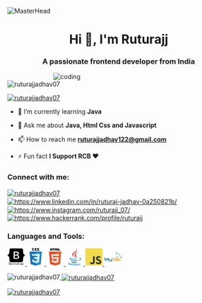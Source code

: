 ![MasterHead](https://user-images.githubusercontent.com/74038190/225813708-98b745f2-7d22-48cf-9150-083f1b00d6c9.gif)

<h1 align="center">Hi 👋, I'm Ruturajj</h1>
<h3 align="center">A passionate frontend developer from India</h3>
<img align="right" alt="coding" width="400" src="https://cdn.dribbble.com/users/1162077/screenshots/3848914/programmer.gif">


<p align="left"> <img src="https://komarev.com/ghpvc/?username=ruturajjadhav07&label=Profile%20views&color=0e75b6&style=flat" alt="ruturajjadhav07" /> </p>

<p align="left"> <a href="https://twitter.com/ruturajjadhav07" target="blank"><img src="https://img.shields.io/twitter/follow/ruturajjadhav07?logo=twitter&style=for-the-badge" alt="ruturajjadhav07" /></a> </p>

- 🌱 I’m currently learning **Java**

- 💬 Ask me about **Java, Html Css and Javascript**

- 📫 How to reach me **ruturajjadhav122@gmail.com**

- ⚡ Fun fact **I Support RCB ❤️**

<h3 align="left">Connect with me:</h3>
<p align="left">
<a href="https://twitter.com/ruturajjadhav07" target="blank"><img align="center" src="https://raw.githubusercontent.com/rahuldkjain/github-profile-readme-generator/master/src/images/icons/Social/twitter.svg" alt="ruturajjadhav07" height="30" width="40" /></a>
<a href="https://linkedin.com/in/https://www.linkedin.com/in/ruturaj-jadhav-0a250821b/" target="blank"><img align="center" src="https://raw.githubusercontent.com/rahuldkjain/github-profile-readme-generator/master/src/images/icons/Social/linked-in-alt.svg" alt="https://www.linkedin.com/in/ruturaj-jadhav-0a250821b/" height="30" width="40" /></a>
<a href="https://instagram.com/https://www.instagram.com/ruturajj_07/" target="blank"><img align="center" src="https://raw.githubusercontent.com/rahuldkjain/github-profile-readme-generator/master/src/images/icons/Social/instagram.svg" alt="https://www.instagram.com/ruturajj_07/" height="30" width="40" /></a>
  <a href="https://www.hackerrank.com/https://www.hackerrank.com/profile/ruturajj" target="blank"><img align="center" src="https://raw.githubusercontent.com/rahuldkjain/github-profile-readme-generator/master/src/images/icons/Social/hackerrank.svg" alt="https://www.hackerrank.com/profile/ruturajj" height="30" width="40" /></a>
</p>

<h3 align="left">Languages and Tools:</h3>
<p align="left"> <a href="https://getbootstrap.com" target="_blank" rel="noreferrer"> <img src="https://raw.githubusercontent.com/devicons/devicon/master/icons/bootstrap/bootstrap-plain-wordmark.svg" alt="bootstrap" width="40" height="40"/> </a> <a href="https://www.w3schools.com/css/" target="_blank" rel="noreferrer"> <img src="https://raw.githubusercontent.com/devicons/devicon/master/icons/css3/css3-original-wordmark.svg" alt="css3" width="40" height="40"/> </a> <a href="https://www.w3.org/html/" target="_blank" rel="noreferrer"> <img src="https://raw.githubusercontent.com/devicons/devicon/master/icons/html5/html5-original-wordmark.svg" alt="html5" width="40" height="40"/> </a> <a href="https://www.java.com" target="_blank" rel="noreferrer"> <img src="https://raw.githubusercontent.com/devicons/devicon/master/icons/java/java-original.svg" alt="java" width="40" height="40"/> </a> <a href="https://developer.mozilla.org/en-US/docs/Web/JavaScript" target="_blank" rel="noreferrer"> <img src="https://raw.githubusercontent.com/devicons/devicon/master/icons/javascript/javascript-original.svg" alt="javascript" width="40" height="40"/> </a> <a href="https://www.mysql.com/" target="_blank" rel="noreferrer"> <img src="https://raw.githubusercontent.com/devicons/devicon/master/icons/mysql/mysql-original-wordmark.svg" alt="mysql" width="40" height="40"/> </p>

<p><img align="left" src="https://github-readme-stats.vercel.app/api/top-langs?username=ruturajjadhav07&show_icons=true&locale=en&layout=compact" alt="ruturajjadhav07" /></p>

<p>&nbsp;<img align="center" src="https://github-readme-stats.vercel.app/api?username=ruturajjadhav07&show_icons=true&locale=en" alt="ruturajjadhav07" /></p>

<p><img align="center" src="https://github-readme-streak-stats.herokuapp.com/?user=ruturajjadhav07&" alt="ruturajjadhav07" /></p>

